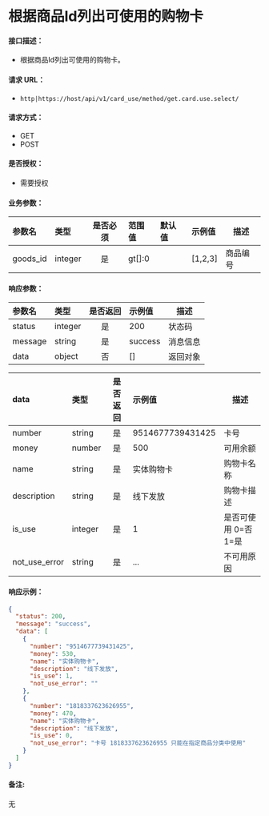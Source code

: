 # 根据商品Id列出可使用的购物卡

#### 接口描述：
- 根据商品Id列出可使用的购物卡。

#### 请求 URL：
- `http|https://host/api/v1/card_use/method/get.card.use.select/`

#### 请求方式：
- GET
- POST

#### 是否授权：
- 需要授权

#### 业务参数：
|参数名|类型|是否必须|范围值|默认值|示例值|描述|
|:----|:---|:---:|:-----|:-----|:-----|-----|
|goods_id |integer |是 |gt[]:0 | |[1,2,3] |商品编号 |

#### 响应参数：
|参数名|类型|是否返回|示例值|描述|
|:-----|:-----|:---:|:-----|-----|
|status |integer |是 |200 |状态码 |
|message |string |是 |success |消息信息 |
|data |object |否 |[] |返回对象 |

|data|类型|是否返回|示例值|描述|
|:-----|:-----|:---:|:-----|-----|
|number |string |是 |9514677739431425 |卡号 |
|money |number |是 |500 |可用余额 |
|name |string |是 |实体购物卡 |购物卡名称 |
|description |string |是 |线下发放 |购物卡描述 |
|is_use |integer |是 |1 |是否可使用 0=否 1=是 |
|not_use_error |string |是 |... |不可用原因 |

#### 响应示例：
```json
{
  "status": 200,
  "message": "success",
  "data": [
    {
      "number": "9514677739431425",
      "money": 530,
      "name": "实体购物卡",
      "description": "线下发放",
      "is_use": 1,
      "not_use_error": ""
    },
    {
      "number": "1818337623626955",
      "money": 470,
      "name": "实体购物卡",
      "description": "线下发放",
      "is_use": 0,
      "not_use_error": "卡号 1818337623626955 只能在指定商品分类中使用"
    }
  ]
}
```

#### 备注:
无
